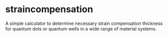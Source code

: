straincompensation
==================

A simple calculator to determine necessary strain compensation thickness for quantum dots or quantum wells in a wide range of material systems.
